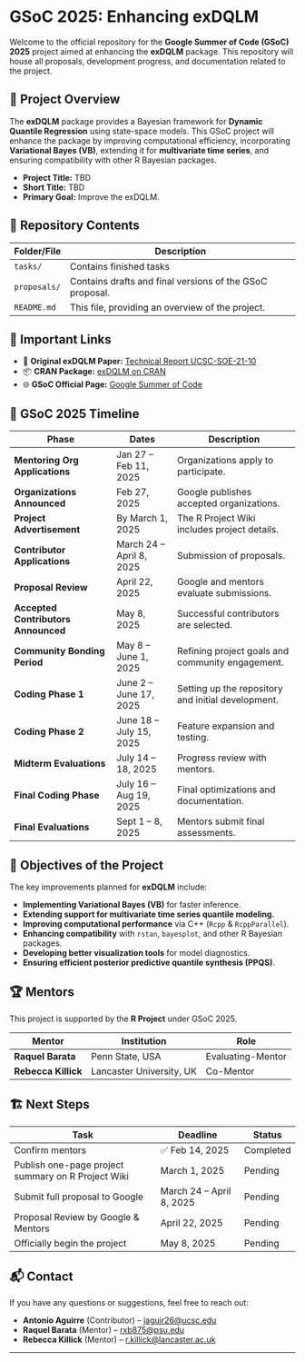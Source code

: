# GSoC 2025: Enhancing exDQLM

Welcome to the official repository for the **Google Summer of Code (GSoC) 2025** project aimed at enhancing the **exDQLM** package. This repository will house all proposals, development progress, and documentation related to the project.

## 📌 Project Overview

The **exDQLM** package provides a Bayesian framework for **Dynamic Quantile Regression** using state-space models. This GSoC project will enhance the package by improving computational efficiency, incorporating **Variational Bayes (VB)**, extending it for **multivariate time series**, and ensuring compatibility with other R Bayesian packages.

- **Project Title:** TBD
- **Short Title:** TBD
- **Primary Goal:** Improve the exDQLM. 

## 📂 Repository Contents

| Folder/File | Description |
|------------|-------------|
| `tasks/` | Contains finished tasks |
| `proposals/` | Contains drafts and final versions of the GSoC proposal. |
| `README.md` | This file, providing an overview of the project. |

## 🔗 Important Links

- 📄 **Original exDQLM Paper:** [Technical Report UCSC-SOE-21-10](https://tr.soe.ucsc.edu/sites/default/files/technical-reports/UCSC-SOE-21-10.pdf)
- 📦 **CRAN Package:** [exDQLM on CRAN](https://cran.r-project.org/web/packages/exdqlm/index.html)
- 🌐 **GSoC Official Page:** [Google Summer of Code](https://summerofcode.withgoogle.com/)

## 📅 GSoC 2025 Timeline

| Phase | Dates | Description |
|-------|-------|-------------|
| **Mentoring Org Applications** | Jan 27 – Feb 11, 2025 | Organizations apply to participate. |
| **Organizations Announced** | Feb 27, 2025 | Google publishes accepted organizations. |
| **Project Advertisement** | By March 1, 2025 | The R Project Wiki includes project details. |
| **Contributor Applications** | March 24 – April 8, 2025 | Submission of proposals. |
| **Proposal Review** | April 22, 2025 | Google and mentors evaluate submissions. |
| **Accepted Contributors Announced** | May 8, 2025 | Successful contributors are selected. |
| **Community Bonding Period** | May 8 – June 1, 2025 | Refining project goals and community engagement. |
| **Coding Phase 1** | June 2 – June 17, 2025 | Setting up the repository and initial development. |
| **Coding Phase 2** | June 18 – July 15, 2025 | Feature expansion and testing. |
| **Midterm Evaluations** | July 14 – 18, 2025 | Progress review with mentors. |
| **Final Coding Phase** | July 16 – Aug 19, 2025 | Final optimizations and documentation. |
| **Final Evaluations** | Sept 1 – 8, 2025 | Mentors submit final assessments. |

## 🎯 Objectives of the Project

The key improvements planned for **exDQLM** include:

-  **Implementing Variational Bayes (VB)** for faster inference.
-  **Extending support for multivariate time series quantile modeling.**
-  **Improving computational performance** via C++ (`Rcpp` & `RcppParallel`).
-  **Enhancing compatibility** with `rstan`, `bayesplot`, and other R Bayesian packages.
-  **Developing better visualization tools** for model diagnostics.
-  **Ensuring efficient posterior predictive quantile synthesis (PPQS)**.

## 🏆 Mentors

This project is supported by the **R Project** under GSoC 2025.

| Mentor | Institution | Role |
|--------|------------|------|
| **Raquel Barata** | Penn State, USA | Evaluating-Mentor |
| **Rebecca Killick** | Lancaster University, UK | Co-Mentor |

## 🏗 Next Steps

| Task | Deadline | Status |
|------|----------|--------|
| Confirm mentors | ✅ Feb 14, 2025 | Completed |
| Publish one-page project summary on R Project Wiki | March 1, 2025 | Pending |
| Submit full proposal to Google | March 24 – April 8, 2025 | Pending |
| Proposal Review by Google & Mentors | April 22, 2025 | Pending |
| Officially begin the project | May 8, 2025 | Pending |


## 📬 Contact

If you have any questions or suggestions, feel free to reach out:

- **Antonio Aguirre** (Contributor) – jaguir26@ucsc.edu
- **Raquel Barata** (Mentor) – rxb875@psu.edu
- **Rebecca Killick** (Mentor) – r.killick@lancaster.ac.uk

---

